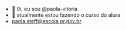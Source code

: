 - 👋 0i, eu sou @paola-vitoria
- 🌱 atualmente estou fazendo o curso do alura
- paola.steff@escola.pr.gov.br
